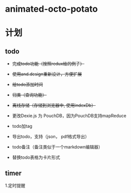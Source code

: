 # animated-octo-potato

# 计划

## todo
- ~~完成todo功能（按照redux给的例子）~~

- ~~使用and.design重新设计，方便扩展~~

- ~~给todo添加时间~~

- ~~归类（查询功能）~~

- ~~离线存储（存储到浏览器中, 使用indexDb）~~

- 更改Dexie.js 为 PouchDB，因为PouchDB支持mapReduce

- todo加tag

- 导出todo，支持（json， pdf格式导出）

- todo备注（备注类似于一个markdown编辑器）

- 替换todo表格为卡片形式

## timer

1.定时提醒
